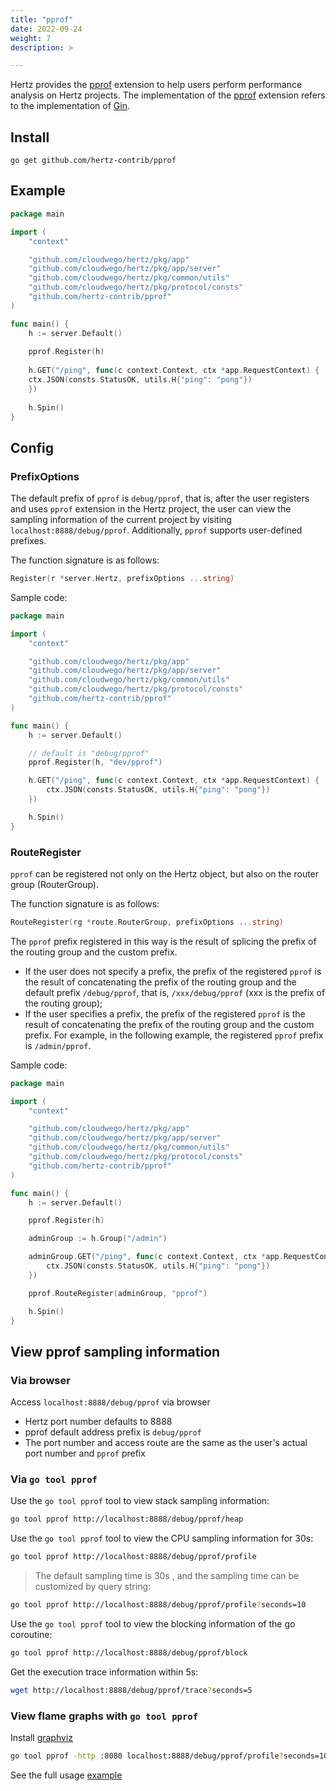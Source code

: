 ```yaml
---
title: "pprof"
date: 2022-09-24
weight: 7
description: >

---
```



Hertz provides the [pprof](https://github.com/hertz-contrib/pprof) extension to help users perform performance analysis on Hertz projects. The implementation of the [pprof](https://github.com/hertz-contrib/pprof) extension refers to the implementation of [Gin](https://github.com/gin-contrib/pprof).


## Install

```shell
go get github.com/hertz-contrib/pprof
```

## Example

```go
package main

import (
	"context"

	"github.com/cloudwego/hertz/pkg/app"
	"github.com/cloudwego/hertz/pkg/app/server"
	"github.com/cloudwego/hertz/pkg/common/utils"
	"github.com/cloudwego/hertz/pkg/protocol/consts"
	"github.com/hertz-contrib/pprof"
)

func main() {
    h := server.Default()
    
    pprof.Register(h)
    
    h.GET("/ping", func(c context.Context, ctx *app.RequestContext) {
    ctx.JSON(consts.StatusOK, utils.H{"ping": "pong"})
    })
    
    h.Spin()
}
```

## Config

### PrefixOptions

The default prefix of `pprof` is `debug/pprof`, that is, after the user registers and uses `pprof` extension in the Hertz project, the user can view the sampling information of the current project by visiting `localhost:8888/debug/pprof`. Additionally, `pprof` supports user-defined prefixes.


The function signature is as follows:
```go
Register(r *server.Hertz, prefixOptions ...string)
```

Sample code:
```go
package main

import (
	"context"

	"github.com/cloudwego/hertz/pkg/app"
	"github.com/cloudwego/hertz/pkg/app/server"
	"github.com/cloudwego/hertz/pkg/common/utils"
	"github.com/cloudwego/hertz/pkg/protocol/consts"
	"github.com/hertz-contrib/pprof"
)

func main() {
	h := server.Default()

	// default is "debug/pprof"
	pprof.Register(h, "dev/pprof")

	h.GET("/ping", func(c context.Context, ctx *app.RequestContext) {
		ctx.JSON(consts.StatusOK, utils.H{"ping": "pong"})
	})

	h.Spin()
}
```

### RouteRegister

`pprof` can be registered not only on the Hertz object, but also on the router group (RouterGroup).

The function signature is as follows:
```go
RouteRegister(rg *route.RouterGroup, prefixOptions ...string)
```
The `pprof` prefix registered in this way is the result of splicing the prefix of the routing group and the custom prefix.
* If the user does not specify a prefix, the prefix of the registered `pprof` is the result of concatenating the prefix of the routing group and the default prefix `/debug/pprof`, that is, `/xxx/debug/pprof` (xxx is the prefix of the routing group);
* If the user specifies a prefix, the prefix of the registered `pprof` is the result of concatenating the prefix of the routing group and the custom prefix. For example, in the following example, the registered `pprof` prefix is `/admin/pprof`.

Sample code:
```go
package main

import (
	"context"

	"github.com/cloudwego/hertz/pkg/app"
	"github.com/cloudwego/hertz/pkg/app/server"
	"github.com/cloudwego/hertz/pkg/common/utils"
	"github.com/cloudwego/hertz/pkg/protocol/consts"
	"github.com/hertz-contrib/pprof"
)

func main() {
	h := server.Default()

	pprof.Register(h)

	adminGroup := h.Group("/admin")

	adminGroup.GET("/ping", func(c context.Context, ctx *app.RequestContext) {
		ctx.JSON(consts.StatusOK, utils.H{"ping": "pong"})
	})

	pprof.RouteRegister(adminGroup, "pprof")

	h.Spin()
}
```

## View pprof sampling information

### Via browser

Access `localhost:8888/debug/pprof` via browser

* Hertz port number defaults to 8888
* pprof default address prefix is `debug/pprof`
* The port number and access route are the same as the user's actual port number and `pprof` prefix

### Via `go tool pprof` 

Use the `go tool pprof` tool to view stack sampling information:

```bash
go tool pprof http://localhost:8888/debug/pprof/heap
```

Use the `go tool pprof` tool to view the CPU sampling information for 30s:

```bash
go tool pprof http://localhost:8888/debug/pprof/profile
```

> The default sampling time is 30s , and the sampling time can be customized by query string:

```bash
go tool pprof http://localhost:8888/debug/pprof/profile?seconds=10
```

Use the `go tool pprof` tool to view the blocking information of the go coroutine:

```bash
go tool pprof http://localhost:8888/debug/pprof/block
```

Get the execution trace information within 5s:

```bash
wget http://localhost:8888/debug/pprof/trace?seconds=5
```


### View flame graphs with `go tool pprof`

Install [graphviz](http://www.graphviz.org/download/)

```bash
go tool pprof -http :8080 localhost:8888/debug/pprof/profile?seconds=10
```

See the full usage [example](https://github.com/hertz-contrib/pprof/tree/main/example)
